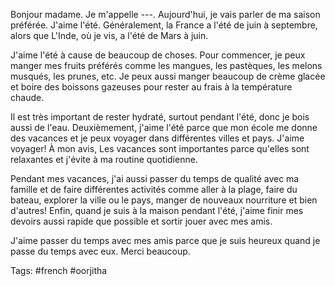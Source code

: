 Bonjour madame. Je m'appelle ---. Aujourd'hui, je vais parler de ma saison préférée. J'aime l'été. Généralement, la France a l'été de juin à septembre, alors que L'Inde, où je vis, a l'été de Mars à juin. 

J'aime l'été à cause de beaucoup de choses. Pour commencer, je peux manger mes fruits préférés comme les mangues, les pastèques, les melons musqués, les prunes, etc. Je peux aussi manger beaucoup de crème glacée et boire des boissons gazeuses pour rester au frais à la température chaude. 

Il est très important de rester hydraté, surtout pendant l'été, donc je bois aussi de l'eau. Deuxièmement, j'aime l'été parce que mon école me donne des vacances et je peux voyager dans différentes villes et pays. J'aime voyager! À mon avis, Les vacances sont importantes parce qu'elles sont relaxantes et j'évite à ma routine quotidienne. 

Pendant mes vacances, j'ai aussi passer du temps de qualité avec ma famille et de faire différentes activités comme aller à la plage, faire du bateau, explorer la ville ou le pays, manger de nouveaux nourriture et bien d'autres! Enfin, quand je suis à la maison pendant l'été, j'aime finir mes devoirs aussi rapide que possible et sortir jouer avec mes amis. 

J'aime passer du temps avec mes amis parce que je suis heureux quand je passe du temps avec eux. Merci beaucoup.

Tags: #french #oorjitha